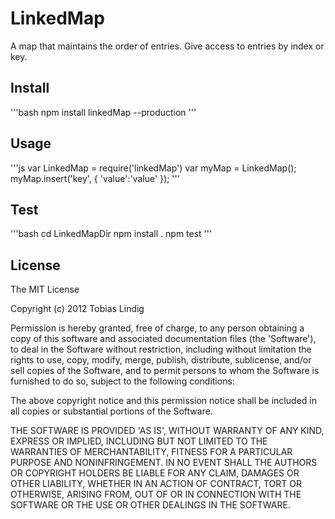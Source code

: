 # LinkedMap

A map that maintains the order of entries. Give access to entries by index or key.

## Install

'''bash
npm install linkedMap --production
'''

## Usage

'''js
var LinkedMap = require('linkedMap')
var myMap = LinkedMap();
myMap.insert('key', { 'value':'value' });
'''

## Test

'''bash
cd LinkedMapDir
npm install .
npm test
'''

## License

The MIT License

Copyright (c) 2012 Tobias Lindig

Permission is hereby granted, free of charge, to any person obtaining
a copy of this software and associated documentation files (the
'Software'), to deal in the Software without restriction, including
without limitation the rights to use, copy, modify, merge, publish,
distribute, sublicense, and/or sell copies of the Software, and to
permit persons to whom the Software is furnished to do so, subject to
the following conditions:

The above copyright notice and this permission notice shall be
included in all copies or substantial portions of the Software.

THE SOFTWARE IS PROVIDED 'AS IS', WITHOUT WARRANTY OF ANY KIND,
EXPRESS OR IMPLIED, INCLUDING BUT NOT LIMITED TO THE WARRANTIES OF
MERCHANTABILITY, FITNESS FOR A PARTICULAR PURPOSE AND NONINFRINGEMENT.
IN NO EVENT SHALL THE AUTHORS OR COPYRIGHT HOLDERS BE LIABLE FOR ANY
CLAIM, DAMAGES OR OTHER LIABILITY, WHETHER IN AN ACTION OF CONTRACT,
TORT OR OTHERWISE, ARISING FROM, OUT OF OR IN CONNECTION WITH THE
SOFTWARE OR THE USE OR OTHER DEALINGS IN THE SOFTWARE.
